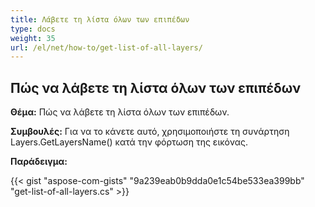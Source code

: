 ```yaml
---
title: Λάβετε τη λίστα όλων των επιπέδων
type: docs
weight: 35
url: /el/net/how-to/get-list-of-all-layers/
---
```


## **Πώς να λάβετε τη λίστα όλων των επιπέδων**

**Θέμα:** Πώς να λάβετε τη λίστα όλων των επιπέδων.

**Συμβουλές:** Για να το κάνετε αυτό, χρησιμοποιήστε τη συνάρτηση Layers.GetLayersName() κατά την φόρτωση της εικόνας.

**Παράδειγμα:**

{{< gist "aspose-com-gists" "9a239eab0b9dda0e1c54be533ea399bb" "get-list-of-all-layers.cs" >}}
